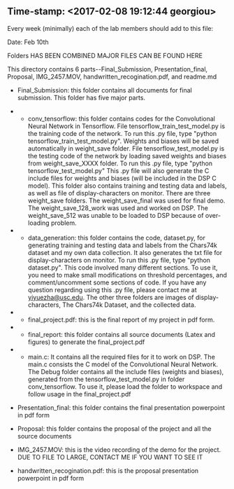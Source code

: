 ## Time-stamp: <2017-02-08 19:12:44 georgiou>

Every week (minimally) each of the lab members should add to this file:

Date: Feb 10th

Folders HAS BEEN COMBINED
MAJOR FILES CAN BE FOUND HERE

This directory contains 6 parts--Final_Submission, Presentation_final, Proposal, IMG_2457.MOV, handwritten_recogination.pdf, and readme.md

- Final_Submission: this folder contains all documents for final submission. This folder has five major parts.

- - conv_tensorflow: this folder contains codes for the Convolutional Neural Network in Tensorflow. File tensorflow_train_test_model.py is the training code of the network. To run this .py file, type "python tensorflow_train_test_model.py". Weights and biases will be saved automatically in weight_save folder. File tensorflow_test_model.py is the testing code of the network by loading saved weights and biases from weight_save_XXXX folder. To run this .py file, type "python tensorflow_test_model.py" This .py file will also generate the C include files for weights and biases (will be included in the DSP C model). This folder also contains training and testing data and labels, as well as file of display-characters on monitor. There are three weight_save folders. The weight_save_final was used for final demo. The weight_save_128_work was used and worked on DSP. The weight_save_512 was unable to be loaded to DSP because of over-loading problem.

- - data_generation: this folder contains the code, dataset.py, for generating training and testing data and labels from the Chars74k dataset and my own data collection. It also generates the txt file for display-characters on monitor. To run this .py file, type "python dataset.py". This code involved many different sections. To use it, you need to make small modifications on threshold percentages, and comment/uncomment some sections of code. If you have any question regarding using this .py file, please contact me at yiyuezha@usc.edu. The other three folders are images of display-characters, The Chars74k Dataset, and the collected data.

- - final_project.pdf: this is the final report of my project in pdf form. 

- - final_report: this folder contains all source documents (Latex and figures) to generate the final_project.pdf

- - main.c: It contains all the required files for it to work on DSP. The main.c consists the C model of the Convolutional Neural Network. The Debug folder contains all the include files (weights and biases), generated from the tensorflow_test_model.py in folder conv_tensorflow. To use it, please load the folder to workspace and follow usage in the final_project.pdf


- Presentation_final: this folder contains the final presentation powerpoint in pdf form

- Proposal: this folder contains the proposal of the project and all the source documents

- IMG_2457.MOV: this is the video recording of the demo for the project. DUE TO FILE TO LARGE, CONTACT ME IF YOU WANT TO SEE IT

- handwritten_recogination.pdf: this is the proposal presentation powerpoint in pdf form
